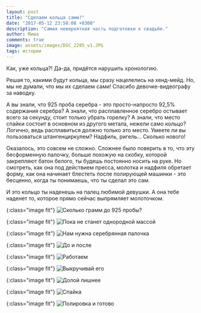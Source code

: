 ```yaml
---
layout: post
title: "Сделаем кольца сами?"
date: "2017-05-12 23:58:08 +0300"
description: "Самая невероятная часть подготовки к свадьбе."
author: Миша
comments: true
image: assets/images/DSC_2295_v1.JPG
tags: истории
---
```


Как, уже кольца?! Да-да, придётся нарушить хронологию.

Решая то, какими будут кольца, мы сразу нацелелись на хенд-мейд. Но, мы не думали, что мы их сделаем сами! Спасибо девочке-видеографу за наводку.

А вы знали, что 925 проба серебра - это просто-напросто 92,5% содержания серебра? А знали, что расплавленное серебро остывает всего за секунду, стоит только убрать горелку? А знали, что место спайки состоит в основном из другого метала, нежели само кольцо? Логично, ведь расплавиться должно только это место. Умеете ли вы пользоваться штангенциркулем? Надфиль, ригель... Сколько нового!

Оказалось, это совсем не сложно. Сложнее было поверить в то, что эту бесформенную палочку, больше похожую на скобку, которой закрепляют батон белого, ты будешь постоянно носить на руке. Но смотреть, как она под действием пресса, молотка и надфиля обретает форму, как она начинает блестеть после полирующей машинки - это бесценно, когда ты понимаешь, что ты сделал это сам.

И это кольцо ты наденешь на палец любимой девушки. А она тебе наденет то, которое прямо сейчас выпрямляет молоточком.


{:class="image fit"}
![Сколько грамм до 925 пробы?](/assets/images/DSC_2073_v1.JPG)

{:class="image fit"}
![Пока не станет однородной массой](/assets/images/DSC_2192_v1.JPG)

{:class="image fit"}
![Нам нужна серебрянная палочка](/assets/images/DSC_2124_v1.JPG)

{:class="image fit"}
![До и после](/assets/images/DSC_2165.JPG)

{:class="image fit"}
![Работаем](/assets/images/DSC_2182_v1.JPG)

{:class="image fit"}
![Выкручивай его](/assets/images/DSC_2263.JPG)

{:class="image fit"}
![Долой лишнее](/assets/images/DSC_2275_v1.JPG)

{:class="image fit"}
![Спайка](/assets/images/DSC_2277_v1.JPG)

{:class="image fit"}
![Полировка и готово](/assets/images/DSC_2308.JPG)
